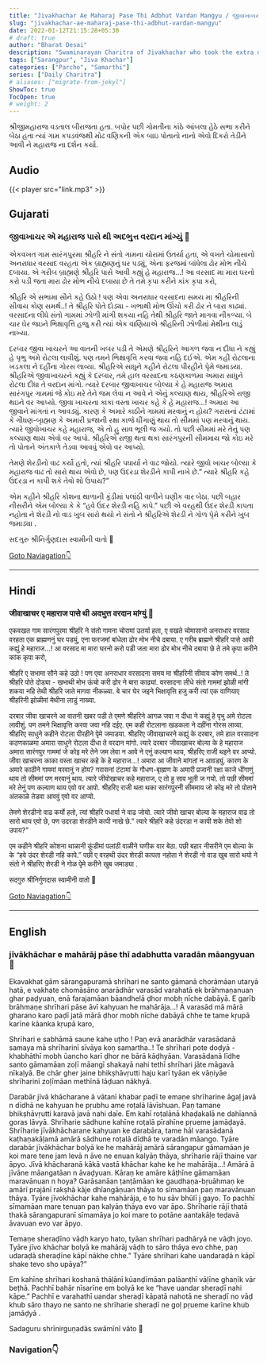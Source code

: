 ```yaml
---
title: "Jivakhachar Ae Maharaj Pase Thi Adbhut Vardan Mangyu / જીવાખાચર એ મહારાજ પાસે થી અદભુત્ત વરદાન માંગ્યું"
slug: "jivakhachar-ae-maharaj-pase-thi-adbhut-vardan-mangyu"
date: 2022-01-12T21:15:28+05:30
# draft: true
author: "Bharat Desai"
description: "Swaminarayan Charitra of Jivakhachar who took the extra ordinary blessing from Maharaj, About lord Swaminarayan"
tags: ["Sarangpur", "Jiva Khachar"]
categories: ["Parcho", "Samarthi"]
series: ["Daily Charitra"]
# aliases: ["migrate-from-jekyl"]
ShowToc: true
TocOpen: true
# weight: 2
---
```


<!-- this Content Here will shown id listing page till "more" tag -->
શ્રીજીમહારાજ વડતાલ બીરાજતા હતા. બપોર પછી ગોમતીના કાંઠે આંબલા હેઠે સભા કરીને બેઠા હતા ત્યાં ગામ કપડવંજથી મોઢ વણિકની એક બાઇ પોતાનો નાનો એવો દિકરો તેડીને આવી ને મહારાજ ના દર્શન કર્યા. 

<!--more-->

<!-- start Remove this if audio not available -->
## Audio
{{< player src="link.mp3" >}}
<!-- End Audio -->

## Gujarati
### જીવાખાચર એ મહારાજ પાસે થી અદભુત્ત વરદાન માંગ્યું :tada:
એકવખત ગામ સારંગપુરમા શ્રીહરિ ને સંતો ગામના ચોરામાં ઉતર્યા હતા, એ વખતે ચોમાસાનો અનરાધાર વરસાદ વરહતા એક બ્રાહ્મણનું ઘર પડ્યું, એના ફરજમાં બાંધેલા ઢોર મોભ નીચે દબાયા. એ ગરીબ બ્રાહ્મણે શ્રીહરિ પાસે આવી કહ્યું હે મહારાજ...! આ વરસાદ મા મારા ઘરનો કરો પડી જતા મારા ઢોર મોભ નીચે દબાયા છે તે તમે કૃપા કરીને કાંક કૃપા કરો,

શ્રીહરિ એ સભામા સૌને કહે ઉઠો ! પણ એવા અનરાધાર વરસાદના સમય મા શ્રીહરિની સીવાય કોણ સમર્થ..! તે શ્રીહરિ પોતે દોડ્યા - ખભાથી મોભ ઊંચો કરી ઢોર ને બારા કાઢ્યાં. વરસાદના લીધે સંતો ગામમાં ઝોળી માંગી શકયા નહિ તેથી શ્રીહરિ જાતે માગવા નીકળ્યા. બે ચાર ઘેર જઇને ભિક્ષાવૃત્તિ હજુ કરી ત્યાં એક વાણિયાએ શ્રીહરિની ઝોળીમાં મેથીના લાડું નાખ્યા.

દરબાર જીવા ખાચરને આ વાતની ખબર પડી તે એમણે શ્રીહરિને આગળ જવા ન દીધા ને કહ્યું હે પૃભુ અમે રોટલા લાવીશું. પણ તમને ભિક્ષાવૃત્તિ કરવા જવા નહિ દઈએ. એમ કહી રોટલાના ખડકલા ને દહીંના ગોરસ લાવ્યા. શ્રીહરિએ સાધુને કહીને રોટલા પીરહીને પૃેમે જમાડયા. શ્રીહરિએ જીવાખાચરને કહ્યું કે દરબાર, તમે હાલ વરસાદના કઠણકાળમા અમારા સાધુને રોટલા દીધા તે વરદાન માંગો. ત્યારે દરબાર જીવાખાચર બોલ્યા કે હે મહારાજ અમારા સારંગપુર ગામમાં જે કોઇ મરે તેને જમ લેવા ન આવે ને એનું કલ્યાણ થાય, શ્રીહરિએ રાજી થઇને વર આપ્યો. જીવા ખાચરના કાકા વસ્તા ખાચર કહે કે હે મહારાજ...! અમારા આ જીવાને માંગતાં ન આવડ્યું. કારણ કે અમારે કાઠીને ગામમાં મરવાનું ન હોય? ગરાસનાં ટંટામાં કે ગૌધણ-બૃાહ્મણ કે અમારી પ્રજાની રક્ષા કાજે ધીંગાણું થાય તો સીમમાં પણ મરવાનું થાય. ત્યારે જીવોખાચર કહે મહારાજ, એ તો હુ સાવ ભૂલી જ ગયો. તો પછી સીમમાં મરે તેનું પણ કલ્યાણ થાય એવો વર આપો. શ્રીહરિએ રાજી થતા થકા સારંગપુરની સીમમાય જો કોઇ મરે તો પોતાને અંતકાળે તેડવા આવવું એવો વર આપ્યો.

તેમણે શેરડીનો વાઢ કર્યો હતો, ત્યાં શ્રીહરિ પધાર્યા ને વાઢ જોયો. ત્યારે જીવો ખાચર બોલ્યા કે મહારાજ વાઢ તો સારો થાય એવો છે, પણ ઉદરડા શેરડીને કાપી નાખે છે.” ત્યારે શ્રીહરિ કહે ઉંદરડા ન કાપી શકે તેવો શો ઉપાય?”

એમ કહીને શ્રીહરિ કોશના થાળાની કૂંડીમાં પલાંઠી વાળીને ઘણીક વાર બેઠા. પછી બહાર નીસરીને એમ બોલ્યા કે કે “હવે ઉંદર શેરડી નહિ કાપે.”
પછી એ વરહથી ઉંદર શેરડી કાપતા નહોતા ને શેરડી નો વાડ ખુબ સારો થયો ને સંતો ને શ્રીહરિએ શેરડી ને ગોળ પૃેમે કરીને ખુબ જમાડ્યા .

સદગુરુ શ્રીનિર્ગુણદાસ સ્વામીની વાતો
:pray:

<!-- Remove This and add charitra Gujarati -->

[Goto Naviagation:point_down: ](#navigation)

----
## Hindi
### जीवाखाचर ए महाराज पासे थी अदभुत्त वरदान मांग्युं :tada:
एकवखत गाम सारंगपुरमा श्रीहरि ने संतो गामना चोरामां उतर्या हता, ए वखते चोमासानो अनराधार वरसाद वरहता एक ब्राह्मणनुं घर पड्युं, एना फरजमां बांधेला ढोर मोभ नीचे दबाया. ए गरीब ब्राह्मणे श्रीहरि पासे आवी कह्युं हे महाराज...! आ वरसाद मा मारा घरनो करो पडी जता मारा ढोर मोभ नीचे दबाया छे ते तमे कृपा करीने कांक कृपा करो,

श्रीहरि ए सभामा सौने कहे उठो ! पण एवा अनराधार वरसादना समय मा श्रीहरिनी सीवाय कोण समर्थ..! ते श्रीहरि पोते दोड्या - खभाथी मोभ ऊंचो करी ढोर ने बारा काढ्यां. वरसादना लीधे संतो गाममां झोळी मांगी शकया नहि तेथी श्रीहरि जाते मागवा नीकळ्या. बे चार घेर जइने भिक्षावृत्ति हजु करी त्यां एक वाणियाए श्रीहरिनी झोळीमां मेथीना लाडुं नाख्या.

दरबार जीवा खाचरने आ वातनी खबर पडी ते एमणे श्रीहरिने आगळ जवा न दीधा ने कह्युं हे पृभु अमे रोटला लावीशुं. पण तमने भिक्षावृत्ति करवा जवा नहि दईए. एम कही रोटलाना खडकला ने दहींना गोरस लाव्या. श्रीहरिए साधुने कहीने रोटला पीरहीने पृेमे जमाडया. श्रीहरिए जीवाखाचरने कह्युं के दरबार, तमे हाल वरसादना कठणकाळमा अमारा साधुने रोटला दीधा ते वरदान मांगो. त्यारे दरबार जीवाखाचर बोल्या के हे महाराज अमारा सारंगपुर गाममां जे कोइ मरे तेने जम लेवा न आवे ने एनुं कल्याण थाय, श्रीहरिए राजी थइने वर आप्यो. जीवा खाचरना काका वस्ता खाचर कहे के हे महाराज...! अमारा आ जीवाने मांगतां न आवड्युं. कारण के अमारे काठीने गाममां मरवानुं न होय? गरासनां टंटामां के गौधण-बृाह्मण के अमारी प्रजानी रक्षा काजे धींगाणुं थाय तो सीममां पण मरवानुं थाय. त्यारे जीवोखाचर कहे महाराज, ए तो हु साव भूली ज गयो. तो पछी सीममां मरे तेनुं पण कल्याण थाय एवो वर आपो. श्रीहरिए राजी थता थका सारंगपुरनी सीममाय जो कोइ मरे तो पोताने अंतकाळे तेडवा आववुं एवो वर आप्यो.

तेमणे शेरडीनो वाढ कर्यो हतो, त्यां श्रीहरि पधार्या ने वाढ जोयो. त्यारे जीवो खाचर बोल्या के महाराज वाढ तो सारो थाय एवो छे, पण उदरडा शेरडीने कापी नाखे छे.” त्यारे श्रीहरि कहे उंदरडा न कापी शके तेवो शो उपाय?”

एम कहीने श्रीहरि कोशना थाळानी कूंडीमां पलांठी वाळीने घणीक वार बेठा. पछी बहार नीसरीने एम बोल्या के के “हवे उंदर शेरडी नहि कापे.”
पछी ए वरहथी उंदर शेरडी कापता नहोता ने शेरडी नो वाड खुब सारो थयो ने संतो ने श्रीहरिए शेरडी ने गोळ पृेमे करीने खुब जमाड्या .

सदगुरु श्रीनिर्गुणदास स्वामीनी वातो
:pray:

<!-- Remove This and add charitra Hindi -->

[Goto Naviagation:point_down: ](#navigation)

----
## English
### jīvākhāchar e mahārāj pāse thī adabhutta varadān māangyuan :tada:
Ekavakhat gām sārangapuramā shrīhari ne santo gāmanā chorāmāan utaryā hatā, e vakhate chomāsāno anarādhār varasād varahatā ek brāhmaṇanuan ghar paḍyuan, enā farajamāan bāandhelā ḍhor mobh nīche dabāyā. E garīb brāhmaṇe shrīhari pāse āvī kahyuan he mahārāja...! Ā varasād mā mārā gharano karo paḍī jatā mārā ḍhor mobh nīche dabāyā chhe te tame kṛupā karīne kāanka kṛupā karo,

Shrīhari e sabhāmā saune kahe uṭho ! Paṇ evā anarādhār varasādanā samaya mā shrīharinī sīvāya koṇ samartha..! Te shrīhari pote doḍyā - khabhāthī mobh ūancho karī ḍhor ne bārā kāḍhyāan. Varasādanā līdhe santo gāmamāan zoḷī māangī shakayā nahi tethī shrīhari jāte māgavā nīkaḷyā. Be chār gher jaine bhikṣhāvṛutti haju karī tyāan ek vāṇiyāe shrīharinī zoḷīmāan methīnā lāḍuan nākhyā.

Darabār jīvā khācharane ā vātanī khabar paḍī te emaṇe shrīharine āgaḷ javā n dīdhā ne kahyuan he pṛubhu ame roṭalā lāvīshuan. Paṇ tamane bhikṣhāvṛutti karavā javā nahi daīe. Em kahī roṭalānā khaḍakalā ne dahīannā goras lāvyā. Shrīharie sādhune kahīne roṭalā pīrahīne pṛueme jamāḍayā. Shrīharie jīvākhācharane kahyuan ke darabāra, tame hāl varasādanā kaṭhaṇakāḷamā amārā sādhune roṭalā dīdhā te varadān māango. Tyāre darabār jīvākhāchar bolyā ke he mahārāj amārā sārangapur gāmamāan je koi mare tene jam levā n āve ne enuan kalyāṇ thāya, shrīharie rājī thaine var āpyo. Jīvā khācharanā kākā vastā khāchar kahe ke he mahārāja...! Amārā ā jīvāne māangatāan n āvaḍyuan. Kāraṇ ke amāre kāṭhīne gāmamāan maravānuan n hoya? Garāsanāan ṭanṭāmāan ke gaudhaṇa-bṛuāhmaṇ ke amārī prajānī rakṣhā kāje dhīangāṇuan thāya to sīmamāan paṇ maravānuan thāya. Tyāre jīvokhāchar kahe mahārāja, e to hu sāv bhūlī j gayo. To pachhī sīmamāan mare tenuan paṇ kalyāṇ thāya evo var āpo. Shrīharie rājī thatā thakā sārangapuranī sīmamāya jo koi mare to potāne aantakāḷe teḍavā āvavuan evo var āpyo.

Temaṇe sheraḍīno vāḍh karyo hato, tyāan shrīhari padhāryā ne vāḍh joyo. Tyāre jīvo khāchar bolyā ke mahārāj vāḍh to sāro thāya evo chhe, paṇ udaraḍā sheraḍīne kāpī nākhe chhe.” Tyāre shrīhari kahe uandaraḍā n kāpī shake tevo sho upāya?”

Em kahīne shrīhari koshanā thāḷānī kūanḍīmāan palāanṭhī vāḷīne ghaṇīk vār beṭhā. Pachhī bahār nīsarīne em bolyā ke ke “have uandar sheraḍī nahi kāpe.” Pachhī e varahathī uandar sheraḍī kāpatā nahotā ne sheraḍī no vāḍ khub sāro thayo ne santo ne shrīharie sheraḍī ne goḷ pṛueme karīne khub jamāḍyā .

Sadaguru shrīnirguṇadās swāmīnī vāto
:pray:

<!-- Remove This and add charitra English -->


### Navigation:point_down: